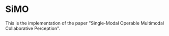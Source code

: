 # SiMO
This is the implementation of the paper "Single-Modal Operable Multimodal Collaborative Perception".
